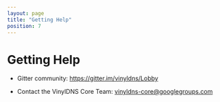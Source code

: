 ```yaml
---
layout: page
title: "Getting Help"
position: 7
---
```


# Getting Help

- Gitter community:
  <https://gitter.im/vinyldns/Lobby>

- Contact the VinylDNS Core Team:
  vinyldns-core@googlegroups.com
